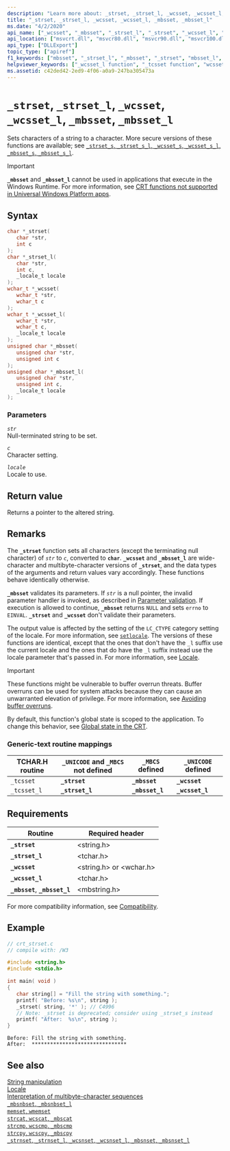 ```yaml
---
description: "Learn more about: _strset, _strset_l, _wcsset, _wcsset_l, _mbsset, _mbsset_l"
title: "_strset, _strset_l, _wcsset, _wcsset_l, _mbsset, _mbsset_l"
ms.date: "4/2/2020"
api_name: ["_wcsset", "_mbsset", "_strset_l", "_strset", "_wcsset_l", "_mbsset_l", "_o__mbsset", "_o__mbsset_l", "_o__wcsset"]
api_location: ["msvcrt.dll", "msvcr80.dll", "msvcr90.dll", "msvcr100.dll", "msvcr100_clr0400.dll", "msvcr110.dll", "msvcr110_clr0400.dll", "msvcr120.dll", "msvcr120_clr0400.dll", "ucrtbase.dll", "api-ms-win-crt-multibyte-l1-1-0.dll", "api-ms-win-crt-string-l1-1-0.dll", "ntoskrnl.exe", "api-ms-win-crt-private-l1-1-0.dll"]
api_type: ["DLLExport"]
topic_type: ["apiref"]
f1_keywords: ["mbsset", "_strset_l", "_mbsset", "_strset", "mbsset_l", "strset_l", "_wcsset", "_ftcsset", "wcsset_l", "_tcsset_l", "_mbsset_l", "_wcsset_l", "_fstrset", "_tcsset"]
helpviewer_keywords: ["_wcsset_l function", "_tcsset function", "wcsset_l function", "_ftcsset function", "characters [C++], setting", "_strset function", "ftcsset function", "strings [C++], setting characters", "mbsset function", "tcsset_l function", "_fstrset function", "mbsset_l function", "strset_l function", "_wcsset function", "_mbsset function", "_mbsset_l function", "tcsset function", "_strset_l function", "fstrset function", "_tcsset_l function"]
ms.assetid: c42ded42-2ed9-4f06-a0a9-247ba305473a
---
```

# `_strset`, `_strset_l`, `_wcsset`, `_wcsset_l`, `_mbsset`, `_mbsset_l`

Sets characters of a string to a character. More secure versions of these functions are available; see [`_strset_s`, `_strset_s_l`, `_wcsset_s`, `_wcsset_s_l`, `_mbsset_s`, `_mbsset_s_l`](strset-s-strset-s-l-wcsset-s-wcsset-s-l-mbsset-s-mbsset-s-l.md).

> [!IMPORTANT]
> **`_mbsset`** and **`_mbsset_l`** cannot be used in applications that execute in the Windows Runtime. For more information, see [CRT functions not supported in Universal Windows Platform apps](../../cppcx/crt-functions-not-supported-in-universal-windows-platform-apps.md).

## Syntax

```C
char *_strset(
   char *str,
   int c
);
char *_strset_l(
   char *str,
   int c,
   _locale_t locale
);
wchar_t *_wcsset(
   wchar_t *str,
   wchar_t c
);
wchar_t *_wcsset_l(
   wchar_t *str,
   wchar_t c,
   _locale_t locale
);
unsigned char *_mbsset(
   unsigned char *str,
   unsigned int c
);
unsigned char *_mbsset_l(
   unsigned char *str,
   unsigned int c,
   _locale_t locale
);
```

### Parameters

*`str`*\
Null-terminated string to be set.

*`c`*\
Character setting.

*`locale`*\
Locale to use.

## Return value

Returns a pointer to the altered string.

## Remarks

The **`_strset`** function sets all characters (except the terminating null character) of *`str`* to *`c`*, converted to **`char`**. **`_wcsset`** and **`_mbsset_l`** are wide-character and multibyte-character versions of **`_strset`**, and the data types of the arguments and return values vary accordingly. These functions behave identically otherwise.

**`_mbsset`** validates its parameters. If *`str`* is a null pointer, the invalid parameter handler is invoked, as described in [Parameter validation](../parameter-validation.md). If execution is allowed to continue, **`_mbsset`** returns `NULL` and sets `errno` to `EINVAL`. **`_strset`** and **`_wcsset`** don't validate their parameters.

The output value is affected by the setting of the `LC_CTYPE` category setting of the locale. For more information, see [`setlocale`](setlocale-wsetlocale.md). The versions of these functions are identical, except that the ones that don't have the `_l` suffix use the current locale and the ones that do have the `_l` suffix instead use the locale parameter that's passed in. For more information, see [Locale](../locale.md).

> [!IMPORTANT]
> These functions might be vulnerable to buffer overrun threats. Buffer overruns can be used for system attacks because they can cause an unwarranted elevation of privilege. For more information, see [Avoiding buffer overruns](/windows/win32/SecBP/avoiding-buffer-overruns).

By default, this function's global state is scoped to the application. To change this behavior, see [Global state in the CRT](../global-state.md).

### Generic-text routine mappings

|TCHAR.H routine|`_UNICODE` and `_MBCS` not defined|`_MBCS` defined|`_UNICODE` defined|
|---------------------|------------------------------------|--------------------|-----------------------|
|`_tcsset`|**`_strset`**|**`_mbsset`**|**`_wcsset`**|
|`_tcsset_l`|**`_strset_l`**|**`_mbsset_l`**|**`_wcsset_l`**|

## Requirements

|Routine|Required header|
|-------------|---------------------|
|**`_strset`**|\<string.h>|
|**`_strset_l`**|\<tchar.h>|
|**`_wcsset`**|\<string.h> or \<wchar.h>|
|**`_wcsset_l`**|\<tchar.h>|
|**`_mbsset`**, **`_mbsset_l`**|\<mbstring.h>|

For more compatibility information, see [Compatibility](../compatibility.md).

## Example

```C
// crt_strset.c
// compile with: /W3

#include <string.h>
#include <stdio.h>

int main( void )
{
   char string[] = "Fill the string with something.";
   printf( "Before: %s\n", string );
   _strset( string, '*' ); // C4996
   // Note: _strset is deprecated; consider using _strset_s instead
   printf( "After:  %s\n", string );
}
```

```Output
Before: Fill the string with something.
After:  *******************************
```

## See also

[String manipulation](../string-manipulation-crt.md)\
[Locale](../locale.md)\
[Interpretation of multibyte-character sequences](../interpretation-of-multibyte-character-sequences.md)\
[`_mbsnbset`, `_mbsnbset_l`](mbsnbset-mbsnbset-l.md)\
[`memset`, `wmemset`](memset-wmemset.md)\
[`strcat`, `wcscat`, `_mbscat`](strcat-wcscat-mbscat.md)\
[`strcmp`, `wcscmp`, `_mbscmp`](strcmp-wcscmp-mbscmp.md)\
[`strcpy`, `wcscpy`, `_mbscpy`](strcpy-wcscpy-mbscpy.md)\
[`_strnset`, `_strnset_l`, `_wcsnset`, `_wcsnset_l`, `_mbsnset`, `_mbsnset_l`](strnset-strnset-l-wcsnset-wcsnset-l-mbsnset-mbsnset-l.md)
